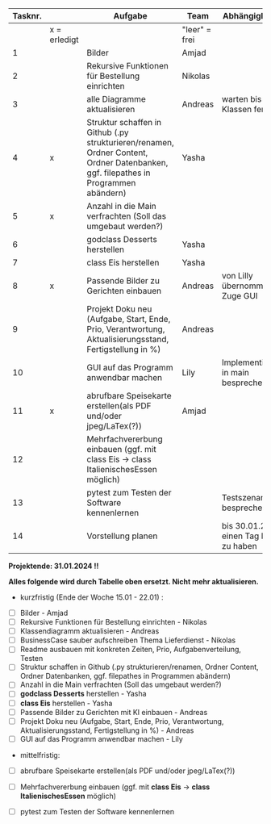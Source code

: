 
|	Tasknr.	|		|	Aufgabe	|	Team	|	Abhängigkeiten	|	Startdatum	|	Enddatum	|	Prio	|
|	---	|	---	|	---	|	---	|	---	|	---	|	---	|	---	|
|		|	x = erledigt	|		|	"leer" = frei	|		|		|		|		|
|	1	|		|	Bilder	|	Amjad	|		|		|	29.01.2024	|		|
|	2	|		|	Rekursive Funktionen für Bestellung einrichten	|	Nikolas	|		|	01.01.2024	|	29.01.2024	|		|
|	3	|		|	 alle Diagramme aktualisieren |	Andreas	|		warten bis Klassen fertig|		|	29.01.2024	|		|
|	4	|	x	|	Struktur schaffen in Github (.py strukturieren/renamen, Ordner Content, Ordner Datenbanken, ggf. filepathes in Programmen abändern)	|	Yasha	|		|		|	29.01.2024	|		|
|	5	|	x	|	Anzahl in die Main verfrachten (Soll das umgebaut werden?)	|		|		|		|		|		|
|	6	|		|	godclass Desserts herstellen	|	Yasha	|		|	25.12.2023	|	29.01.2024	|		|
|	7	|		|	class Eis herstellen	|	Yasha	|		|	25.12.2023	|	18.01.2024	|		|
|	8	|	x|	Passende Bilder zu Gerichten einbauen	|	Andreas	|	von Lilly übernommen im Zuge GUI	|	15.01.2024	|	29.01.2024	|		|
|	9	|		|	Projekt Doku neu (Aufgabe, Start, Ende, Prio, Verantwortung, Aktualisierungsstand, Fertigstellung in %)	|	Andreas	|		|	25.12.2023	|	29.01.2024	|		|
|	10	|		|	GUI auf das Programm anwendbar machen	|	Lily	|	Implementierung in main besprechen	|	25.12.2023	|	29.01.2024	|		|
|	11	|	x	|	abrufbare Speisekarte erstellen(als PDF und/oder jpeg/LaTex(?))	|	Amjad	|		|		|		|		|
|	12	|		|	Mehrfachvererbung einbauen (ggf. mit class Eis -> class ItalienischesEssen möglich)	|		|		|		|		|		|
|	13	|		|	pytest zum Testen der Software kennenlernen	|		|	Testszenarien besprechen	|		|		|		|
|	14	|		|	Vorstellung planen |		|		bis 30.01.24 um einen Tag Puffer zu haben|		22.01.2024|		30.01.24|		!|




**Projektende: 31.01.2024 !!**

**Alles folgende wird durch Tabelle oben ersetzt. Nicht mehr aktualisieren.**

- kurzfristig (Ende der Woche 15.01 - 22.01) :
- [ ] Bilder - Amjad
- [ ] Rekursive Funktionen für Bestellung einrichten - Nikolas
- [ ] Klassendiagramm aktualisieren - Andreas
- [ ] BusinessCase sauber aufschreiben Thema Lieferdienst - Nikolas
- [ ] Readme ausbauen mit konkreten Zeiten, Prio, Aufgabenverteilung, Testen
- [ ] Struktur schaffen in Github (.py strukturieren/renamen, Ordner Content, Ordner Datenbanken, ggf. filepathes in Programmen abändern)
- [ ] Anzahl in die Main verfrachten (Soll das umgebaut werden?)
- [ ] **godclass Desserts** herstellen - Yasha
- [ ] **class Eis** herstellen - Yasha
- [ ] Passende Bilder zu Gerichten mit KI einbauen - Andreas
- [ ] Projekt Doku neu (Aufgabe, Start, Ende, Prio, Verantwortung, Aktualisierungsstand, Fertigstellung in %) - Andreas
- [ ] GUI auf das Programm anwendbar machen - Lily

- mittelfristig:
- [ ] abrufbare Speisekarte erstellen(als PDF und/oder jpeg/LaTex(?))
- [ ] Mehrfachvererbung einbauen (ggf. mit **class Eis** -> **class ItalienischesEssen** möglich)
- [ ] pytest zum Testen der Software kennenlernen

